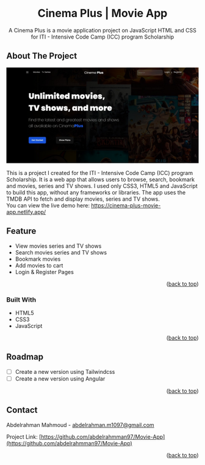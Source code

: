 <a name="readme-top"></a>

<br />
<div align="center">
  <h1 align="center" id="title">Cinema Plus | Movie App</h1>

  <p align="center">
    A Cinema Plus is a movie application project on JavaScript HTML and CSS for ITI - Intensive Code Camp (ICC) program Scholarship
  </p>
</div>



<!-- TABLE OF CONTENTS -->

<!-- ABOUT THE PROJECT -->
## About The Project

![Cinema Plus Screenshot][product-screenshot]


This is a project I created for the ITI - Intensive Code Camp (ICC) program Scholarship. It is a web app that allows users to browse, search, bookmark and movies, series and TV shows. I used only CSS3, HTML5 and JavaScript to build this app, without any frameworks or libraries. The app uses the TMDB API to fetch and display movies, series and TV shows.
<br />
You can view the live demo here: https://cinema-plus-movie-app.netlify.app/

## Feature

*   View movies series and TV shows
*   Search movies series and TV shows
*   Bookmark movies
*   Add movies to cart
*   Login & Register Pages
  
<p align="right">(<a href="#readme-top">back to top</a>)</p>



### Built With

* HTML5
* CSS3
* JavaScript

<p align="right">(<a href="#readme-top">back to top</a>)</p>



<!-- GETTING STARTED -->



<!-- USAGE EXAMPLES -->


<!-- ROADMAP -->
## Roadmap

- [ ] Create a new version using Tailwindcss
- [ ] Create a new version using Angular

<p align="right">(<a href="#readme-top">back to top</a>)</p>


<!-- CONTACT -->
## Contact

Abdelrahman Mahmoud - abdelrahman.m1097@gmail.com

Project Link: [https://github.com/abdelrahmman97/Movie-App](https://github.com/abdelrahmman97/Movie-App)

<p align="right">(<a href="#readme-top">back to top</a>)</p>



<!-- ACKNOWLEDGMENTS -->




<!-- MARKDOWN LINKS & IMAGES -->
[product-screenshot]: resources/Images/screenshot.jpeg
